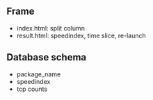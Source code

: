 ## Frame
- index.html: split column
- result.html: speedindex, time slice, re-launch

## Database schema
- package\_name
- speedindex
- tcp counts

#
